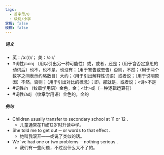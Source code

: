 ```yaml
---
tags:
  - 首字母/O
  - 级别/小学
掌握: false
模糊: false
---
```

##### 词义
- 英：/ɔː(r)/； 美：/ɔːr/
- #词性/conj  （用以引出另一种可能性）或，或者，还是；（用于含否定意思的动词后）也不，也不是，也没有；（用于警告或忠告）否则，不然；（用于两个数字之间表示约略数目）大约；（用于引出解释性词语）或者说；（用于说明原因）不然，否则；（用于引出对比的概念）；即，那就是，或者说；<诗>不是
- #词性/n  （纹章学用语）金色，金；<计>或（一种逻辑运算符）
- #词性/adj  （纹章学用语）金色的，金的
##### 例句
- Children usually transfer to secondary school at 11 or 12 .
	- 儿童通常在11或12岁时升读中学。
- She told me to get out ─ or words to that effect .
	- 她叫我滚开——或说了类似的话。
- We 've had one or two problems ─ nothing serious .
	- 我们有一些问题，不过没什么大不了的。
